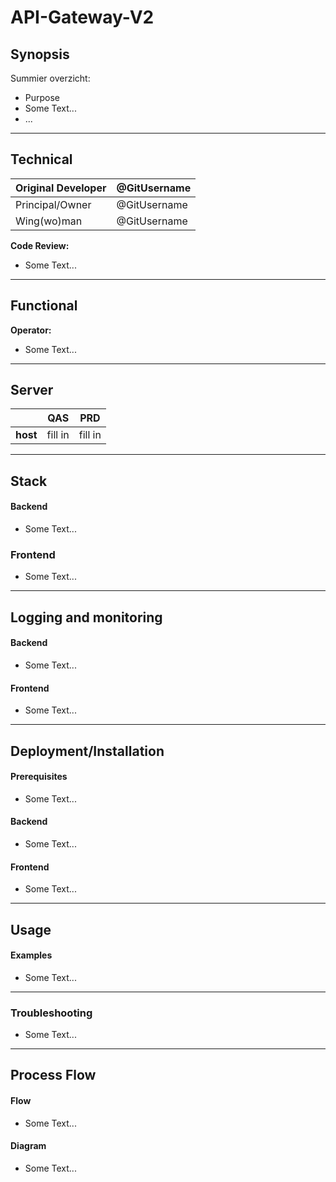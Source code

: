 # API-Gateway-V2

## Synopsis


Summier overzicht:
- Purpose
- Some Text...
- ...

------

## Technical
|Original Developer| @GitUsername |
| -------------    |--------------| 
|Principal/Owner   | @GitUsername | 
|Wing(wo)man       | @GitUsername |

**Code Review:**
- Some Text...

------

## Functional
**Operator:**
- Some Text...

------

## Server

|               | QAS           | PRD      |
| ------------- |:-------------:| :-----:  |
| **host**      | fill in       | fill in  |

------

## Stack

#### Backend
- Some Text...

### Frontend
- Some Text...

------

## Logging and monitoring

#### Backend
- Some Text...

#### Frontend
- Some Text...

------

## Deployment/Installation

#### Prerequisites
- Some Text...

#### Backend
- Some Text...

#### Frontend
- Some Text...

------

## Usage

#### Examples
- Some Text...

------

### Troubleshooting
- Some Text...

------

## Process Flow

#### Flow
- Some Text...

#### Diagram
- Some Text...
